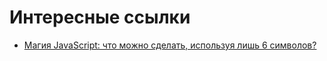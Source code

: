 # Интересные ссылки

* [Магия JavaScript: что можно сделать, используя лишь 6 символов?](https://tproger.ru/translations/js-magic-with-6-symbols/)
